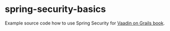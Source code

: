 spring-security-basics
======================

Example source code how to use Spring Security for [Vaadin on Grails book](http://ondrej-kvasnovsky.gitbooks.io/vaadin-on-grails/).
